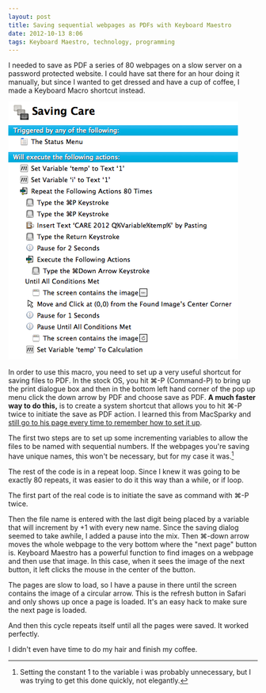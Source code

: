 ```yaml
---
layout: post
title: Saving sequential webpages as PDFs with Keyboard Maestro
date: 2012-10-13 8:06  
tags: Keyboard Maestro, technology, programming  
---
```


I needed to save as PDF a series of 80 webpages on a slow server on a password protected website. I could have sat there for an hour doing it manually, but since I wanted to get dressed and have a cup of coffee, I made a Keyboard Macro shortcut instead.

[![](/images/Saving_with_KM.png)](/images/Saving_with_KM.png) 

In order to use this macro, you need to set up a very useful shortcut for saving files to PDF. In the stock OS, you hit ⌘-P (Command-P) to bring up the print dialogue box and then in the bottom left hand corner of the pop up menu click the down arrow by PDF and choose save as PDF. **A much faster way  to do this,** is to create a system shortcut that allows you to hit ⌘-P twice to initiate the save as PDF action. I learned this from MacSparky and [still go to his page every time to remember how to set it up](http://macsparky.com/2008/3/19/keyboard-shortcut-for-save-as-pdf-in-os-x.html "still go to his page every time to remember how to set it up").

The first two steps are to set up some incrementing variables to allow the files to be named with sequential numbers. If the webpages you're saving have unique names, this won't be necessary, but for my case it was.[^1210130817] 

The rest of the code is in a repeat loop. Since I knew it was going to be exactly 80 repeats, it was easier to do it this way than a while, or if loop. 

The first part of the real code is to initiate the save as command with ⌘-P twice.

Then the file name is entered with the last digit being placed by a variable that will increment by +1 with every new name. Since the saving dialog seemed to take awhile, I added a pause into the mix. Then ⌘-down arrow moves the whole webpage to the very bottom where the "next page" button is. Keyboard Maestro has a powerful function to find images on a webpage and then use that image. In this case, when it sees the image of the next button, it left clicks the mouse in the center of the button. 

The pages are slow to load, so I have a pause in there until the screen contains the image of a circular arrow. This is the refresh button in Safari and only shows up once a page is loaded. It's an easy hack to make sure the next page is loaded. 

And then this cycle repeats itself until all the pages were saved. It worked perfectly.

I didn't even have time to do my hair and finish my coffee.

[^1210130817]:  Setting the constant 1 to the variable i was probably unnecessary, but I was trying to get this done quickly, not elegantly. 